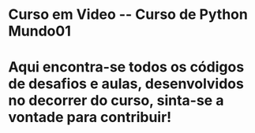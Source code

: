 # Curso em Video -- Curso de Python Mundo01
# Aqui encontra-se todos os códigos de desafios e aulas, desenvolvidos no decorrer do curso, sinta-se a vontade para contribuir!
